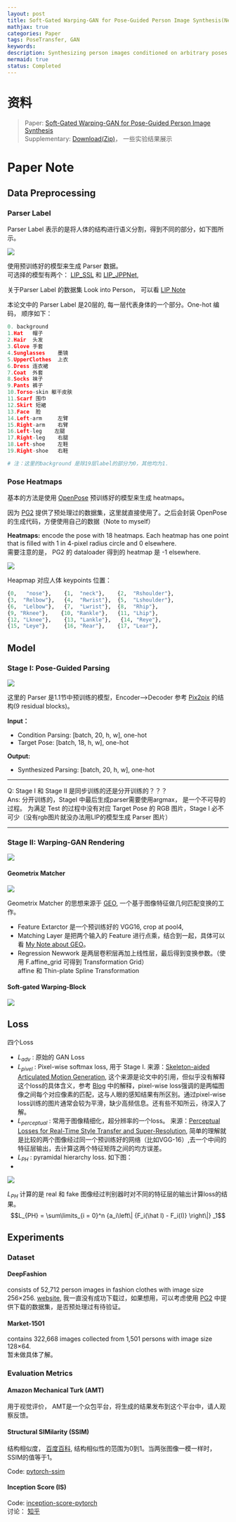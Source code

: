 ```yaml
---
layout: post
title: Soft-Gated Warping-GAN for Pose-Guided Person Image Synthesis(NeurIPS'18)
mathjax: true
categories: Paper
tags: PoseTransfer, GAN
keywords:
description: Synthesizing person images conditioned on arbitrary poses
mermaid: true
status: Completed
---
```


# 资料
> Paper: [Soft-Gated Warping-GAN for Pose-Guided Person Image Synthesis](https://papers.nips.cc/paper/7329-soft-gated-warping-gan-for-pose-guided-person-image-synthesis.pdf)  
> Supplementary: [Download(Zip)](http://papers.nips.cc/paper/7329-soft-gated-warping-gan-for-pose-guided-person-image-synthesis-supplemental.zip)， 一些实验结果展示

# Paper Note
## Data Preprocessing

### Parser Label
Parser Label 表示的是将人体的结构进行语义分割，得到不同的部分，如下图所示。 

<img src="https://raw.githubusercontent.com/huangtao36/huangtao36.github.io/master/_posts/2018-12-24-SGWarpingGAN/assets/parsering.png" style="zoom:100%" /> 

使用预训练好的模型来生成 Parser 数据。  
可选择的模型有两个： [LIP_SSL](https://github.com/Engineering-Course/LIP_SSL) 和 [LIP_JPPNet](https://github.com/Engineering-Course/LIP_JPPNet),   

关于Parser Label 的数据集 Look into Person， 可以看 [LIP Note](https://huangtao36.github.io/dataset/LIP.html)

本论文中的 Parser Label 是20层的, 每一层代表身体的一个部分。One-hot 编码， 顺序如下：

```python
0. background
1.Hat	帽子     
2.Hair	头发          
3.Glove	手套	
4.Sunglasses	墨镜    
5.UpperClothes	上衣 
6.Dress	连衣裙    
7.Coat	外套          
8.Socks 袜子
9.Pants 裤子     
10.Torso-skin 躯干皮肤    
11.Scarf 围巾
12.Skirt 短裙    
13.Face  脸
14.Left-arm 	左臂    
15.Right-arm	右臂
16.Left-leg    左腿    
17.Right-leg	右腿
18.Left-shoe	左鞋    
19.Right-shoe	右鞋

# 注：这里的background 是除19层label的部分为0，其他均为1. 
```

### Pose Heatmaps
基本的方法是使用 [OpenPose](https://github.com/tensorboy/pytorch_Realtime_Multi-Person_Pose_Estimation) 预训练好的模型来生成 heatmaps。

因为 [PG2](https://github.com/harshitbansal05/Pose-Guided-Image-Generation) 提供了预处理过的数据集，这里就直接使用了。之后会封装 OpenPose 的生成代码，方便使用自己的数据（<span class="burk">Note to myself</span>）

**Heatmaps:**  encode the pose with 18 heatmaps. Each heatmap has one point that is ﬁlled with 1 in 4-pixel radius circle and 0 elsewhere.  
需要注意的是， PG2 的 dataloader 得到的 heatmap 是 -1 elsewhere.

<img src="https://raw.githubusercontent.com/huangtao36/huangtao36.github.io/master/_posts/2018-12-24-SGWarpingGAN/assets/heatmaps.png" style="zoom:100%" /> 


Heapmap 对应人体 keypoints 位置：

```python
{0,   "nose"},    {1,  "neck"},    {2,  "Rshoulder"},    
{3,  "Relbow"},   {4,  "Rwrist"},  {5,  "Lshoulder"},    
{6,  "Lelbow"},   {7,  "Lwrist"},  {8,  "Rhip"},         
{9, "Rknee"},    {10, "Rankle"},   {11, "Lhip"},         
{12, "Lknee"},    {13, "Lankle"},   {14, "Reye"},         
{15, "Leye"},     {16, "Rear"},    {17, "Lear"},
```

## Model

### Stage I: Pose-Guided Parsing
<img src="https://raw.githubusercontent.com/huangtao36/huangtao36.github.io/master/_posts/2018-12-24-SGWarpingGAN/assets/stage1.png" style="zoom:100%" /> 

这里的 Parser 是1.1节中预训练的模型，Encoder-->Decoder 参考 [Pix2pix](https://github.com/phillipi/pix2pix) 的结构(9 residual blocks)。

**Input：**   
- Condition Parsing: [batch, 20, h, w], one-hot  
- Target Pose: [batch, 18, h, w], one-hot  

**Output:**  
- Synthesized Parsing: [batch, 20, h, w], one-hot

---

<span class="burk">Q: Stage I 和 Stage II 是同步训练的还是分开训练的？？？</span>  
Ans: 分开训练的，StageI 中最后生成parser需要使用argmax， 是一个不可导的过程。
为满足 Test 的过程中没有对应 Target Pose 的 RGB 图片，Stage I 必不可少（没有rgb图片就没办法用LIP的模型生成 Parser 图片）

---

### Stage II: Warping-GAN Rendering
<img src="https://raw.githubusercontent.com/huangtao36/huangtao36.github.io/master/_posts/2018-12-24-SGWarpingGAN/assets/stage2.png" style="zoom:100%" /> 

#### Geometrix Matcher
<img src="https://raw.githubusercontent.com/huangtao36/huangtao36.github.io/master/_posts/2018-12-24-SGWarpingGAN/assets/geo_match.png" style="zoom:100%" /> 

Geometrix Matcher 的思想来源于 [GEO](https://arxiv.org/abs/1703.05593), 一个基于图像特征做几何匹配变换的工作。

- Feature Extarctor 是一个预训练好的 VGG16, crop at pool4,  
- Matching Layer 是把两个输入的 Feature 进行点乘，结合到一起，具体可以看 [My Note about GEO](https://huangtao36.github.io/paper/CNN_ArchiGeoMatching.html)。  
- Regression Newwork 是两层卷积层再加上线性层，最后得到变换参数。（使用 F.affine_grid 可得到 Transformation Grid）  
<span class="burk">affine 和 Thin-plate Spline Transformation</span>

#### Soft-gated Warping-Block
<img src="https://raw.githubusercontent.com/huangtao36/huangtao36.github.io/master/_posts/2018-12-24-SGWarpingGAN/assets/warp_block.png" style="zoom:100%" /> 


## Loss
四个Loss

- $L_{adv}$ : 原始的 GAN Loss
- $L_{pivel}$ : Pixel-wise softmax loss, 用于 Stage I. 来源：[Skeleton-aided Articulated Motion Generation](https://arxiv.org/pdf/1707.01058.pdf), 这个来源是论文中的引用，但似乎没有解释这个loss的具体含义，参考 [Blog](https://blog.csdn.net/magua1993/article/details/78230100) 中的解释，pixel-wise loss强调的是两幅图像之间每个对应像素的匹配，这与人眼的感知结果有所区别。通过pixel-wise loss训练的图片通常会较为平滑，缺少高频信息。还有些不知所云，<span class="burk">待深入了解</span>。
- $L_{perceptual}$ : 常用于图像精细化，超分辨率的一个loss。 来源：[Perceptual Losses for Real-Time Style Transfer and Super-Resolution](https://arxiv.org/pdf/1603.08155.pdf), 简单的理解就是比较的两个图像经过同一个预训练好的网络（比如VGG-16）,去一个中间的特征层输出，去计算这两个特征矩阵之间的均方误差。 
- $L_{PH}$ : pyramidal hierarchy loss. 如下图：
- 
<img src="https://raw.githubusercontent.com/huangtao36/huangtao36.github.io/master/_posts/2018-12-24-SGWarpingGAN/assets/loss.png" style="zoom:100%" /> 

$L_{PH}$ 计算的是 real 和 fake 图像经过判别器时对不同的特征层的输出计算loss的结果。
$$L_{PH} = \sum\limits_{i = 0}^n {a_i\left\| {F_i(\hat I) - F_i(I)} \right\|} _1$$

## Experiments

### Dataset
#### DeepFashion
consists of 52,712 person images in fashion clothes with image size 256×256.
[website](http://mmlab.ie.cuhk.edu.hk/projects/DeepFashion.html), 我一直没有成功下载过，如果想用，可以考虑使用 [PG2](https://github.com/harshitbansal05/Pose-Guided-Image-Generation) 中提供下载的数据集，是否预处理过有待验证。

#### Market-1501
contains 322,668 images collected from 1,501 persons with image size 128×64.  
暂未做具体了解。

### Evaluation Metrics
#### Amazon Mechanical Turk (AMT) 
用于视觉评价， AMT是一个众包平台，将生成的结果发布到这个平台中，请人观察反馈。

#### Structural SIMilarity (SSIM) 
结构相似度， [百度百科](https://baike.baidu.com/item/SSIM/2091025?fr=aladdin), 结构相似性的范围为0到1。当两张图像一模一样时，SSIM的值等于1。

Code: [pytorch-ssim](https://github.com/Po-Hsun-Su/pytorch-ssim)

#### Inception Score (IS) 

Code: [inception-score-pytorch](https://github.com/sbarratt/inception-score-pytorch)  
讨论： [知乎](https://www.zhihu.com/question/297551781/answer/506852113)
